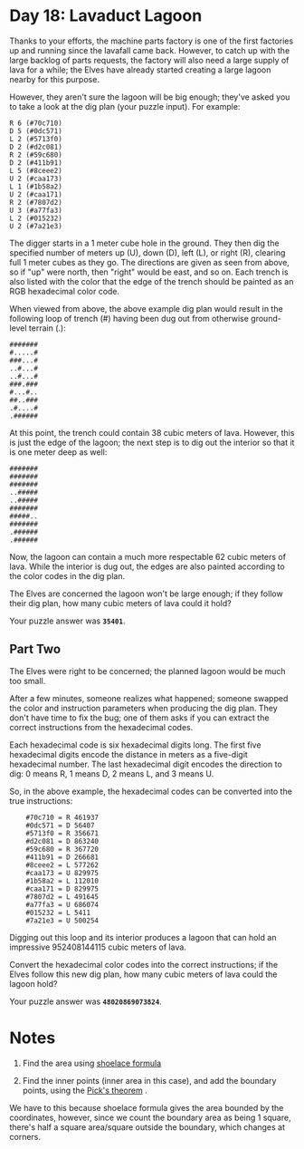 # Day 18: Lavaduct Lagoon

Thanks to your efforts, the machine parts factory is one of the first factories
up and running since the lavafall came back. However, to catch up with the large
backlog of parts requests, the factory will also need a large supply of lava for
a while; the Elves have already started creating a large lagoon nearby for this
purpose.

However, they aren't sure the lagoon will be big enough; they've asked you to
take a look at the dig plan (your puzzle input). For example:

```
R 6 (#70c710)
D 5 (#0dc571)
L 2 (#5713f0)
D 2 (#d2c081)
R 2 (#59c680)
D 2 (#411b91)
L 5 (#8ceee2)
U 2 (#caa173)
L 1 (#1b58a2)
U 2 (#caa171)
R 2 (#7807d2)
U 3 (#a77fa3)
L 2 (#015232)
U 2 (#7a21e3)
```

The digger starts in a 1 meter cube hole in the ground. They then dig the
specified number of meters up (U), down (D), left (L), or right (R), clearing
full 1 meter cubes as they go. The directions are given as seen from above, so
if "up" were north, then "right" would be east, and so on. Each trench is also
listed with the color that the edge of the trench should be painted as an RGB
hexadecimal color code.

When viewed from above, the above example dig plan would result in the following
loop of trench (#) having been dug out from otherwise ground-level terrain (.):

```
#######
#.....#
###...#
..#...#
..#...#
###.###
#...#..
##..###
.#....#
.######
```

At this point, the trench could contain 38 cubic meters of lava. However, this
is just the edge of the lagoon; the next step is to dig out the interior so that
it is one meter deep as well:

```
#######
#######
#######
..#####
..#####
#######
#####..
#######
.######
.######
```

Now, the lagoon can contain a much more respectable 62 cubic meters of lava.
While the interior is dug out, the edges are also painted according to the color
codes in the dig plan.

The Elves are concerned the lagoon won't be large enough; if they follow their
dig plan, how many cubic meters of lava could it hold?

Your puzzle answer was **`35401`**.

## Part Two

The Elves were right to be concerned; the planned lagoon would be much too
small.

After a few minutes, someone realizes what happened; someone swapped the color
and instruction parameters when producing the dig plan. They don't have time to
fix the bug; one of them asks if you can extract the correct instructions from
the hexadecimal codes.

Each hexadecimal code is six hexadecimal digits long. The first five hexadecimal
digits encode the distance in meters as a five-digit hexadecimal number. The
last hexadecimal digit encodes the direction to dig: 0 means R, 1 means D, 2
means L, and 3 means U.

So, in the above example, the hexadecimal codes can be converted into the true
instructions:

```
    #70c710 = R 461937
    #0dc571 = D 56407
    #5713f0 = R 356671
    #d2c081 = D 863240
    #59c680 = R 367720
    #411b91 = D 266681
    #8ceee2 = L 577262
    #caa173 = U 829975
    #1b58a2 = L 112010
    #caa171 = D 829975
    #7807d2 = L 491645
    #a77fa3 = U 686074
    #015232 = L 5411
    #7a21e3 = U 500254
```

Digging out this loop and its interior produces a lagoon that can hold an
impressive 952408144115 cubic meters of lava.

Convert the hexadecimal color codes into the correct instructions; if the Elves
follow this new dig plan, how many cubic meters of lava could the lagoon hold?

Your puzzle answer was **`48020869073824`**.

# Notes

1. Find the area using
   [shoelace formula](https://en.wikipedia.org/wiki/Shoelace_formula)

2. Find the inner points (inner area in this case), and add the boundary points,
   using the [Pick's theorem](https://en.wikipedia.org/wiki/Pick%27s_theorem) .

We have to this because shoelace formula gives the area bounded by the
coordinates, however, since we count the boundary area as being 1 square,
there's half a square area/square outside the boundary, which changes at
corners.
